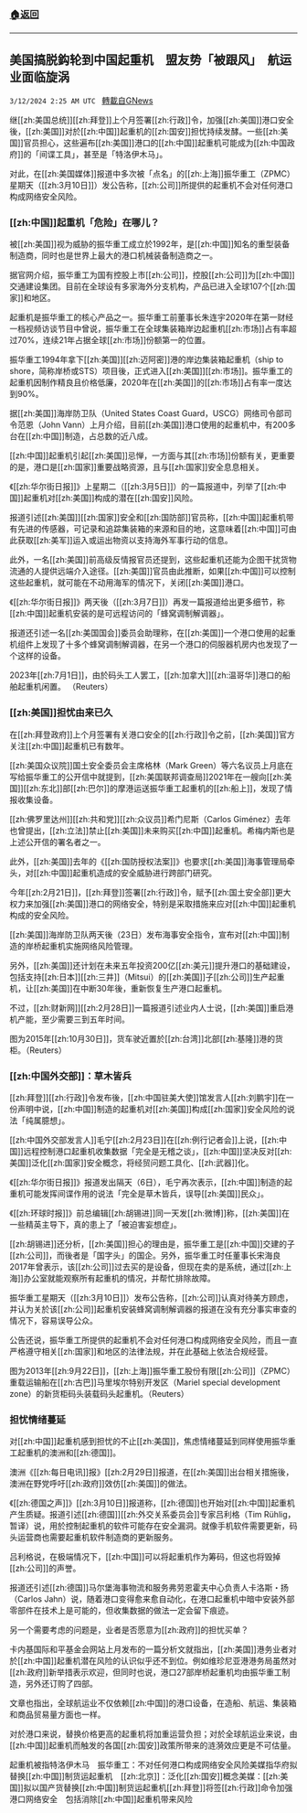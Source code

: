 ###  [:house:返回](README.md)
---


## 美国搞脱鈎轮到中国起重机　盟友势「被跟风」　航运业面临旋涡
`3/12/2024 2:25 AM UTC ` [轉載自GNews](https://gnews.org/articles/2385973)

继[[zh:美国总统]][[zh:拜登]]上个月签署[[zh:行政]]令，加强[[zh:美国]]港口安全後，[[zh:美国]]对於[[zh:中国]]起重机的[[zh:国安]]担忧持续发酵。一些[[zh:美国]]官员担心，这些遍布[[zh:美国]]港口的[[zh:中国]]起重机可能成为[[zh:中国政府]]的「间谍工具」，甚至是「特洛伊木马」。

对此，在[[zh:美国媒体]]报道中多次被「点名」的[[zh:上海]]振华重工（ZPMC）星期天（[[zh:3月10日]]）发公告称，[[zh:公司]]所提供的起重机不会对任何港口构成网络安全风险。

### [[zh:中国]]起重机「危险」在哪儿？

被[[zh:美国]]视为威胁的振华重工成立於1992年，是[[zh:中国]]知名的重型装备制造商，同时也是世界上最大的港口机械装备制造商之一。

据官网介绍，振华重工为国有控股上市[[zh:公司]]，控股[[zh:公司]]为[[zh:中国]]交通建设集团。目前在全球设有多家海外分支机构，产品已进入全球107个[[zh:国家]]和地区。

起重机是振华重工的核心产品之一。振华重工前董事长朱连宇2020年在第一财经一档视频访谈节目中曾说，振华重工在全球集装箱岸边起重机[[zh:市场]]占有率超过70%，连续21年占据全球[[zh:市场]]份额第一的位置。

振华重工1994年拿下[[zh:美国]][[zh:迈阿密]]港的岸边集装箱起重机（ship to shore，简称岸桥或STS）项目後，正式进入[[zh:美国]][[zh:市场]]。振华重工的起重机因制作精良且价格低廉，2020年在[[zh:美国]]的[[zh:市场]]占有率一度达到90%。

据[[zh:美国]]海岸防卫队（United States Coast Guard，USCG）网络司令部司令范恩（John Vann）上月介绍，目前[[zh:美国]]港口使用的起重机中，有200多台在[[zh:中国]]制造，占总数的近八成。

[[zh:中国]]起重机引起[[zh:美国]]忌惮，一方面与其[[zh:市场]]份额有关，更重要的是，港口是[[zh:国家]]重要战略资源，且与[[zh:国家]]安全息息相关。

《[[zh:华尔街日报]]》上星期二（[[zh:3月5日]]）的一篇报道中，列举了[[zh:中国]]起重机对[[zh:美国]]构成的潜在[[zh:国安]]风险。

报道引述[[zh:美国]][[zh:国家]]安全和[[zh:国防部]]官员称，[[zh:中国]]起重机带有先进的传感器，可记录和追踪集装箱的来源和目的地，这意味着[[zh:中国]]可由此获取[[zh:美军]]运入或运出物资以支持海外军事行动的信息。

此外，一名[[zh:美国]]前高级反情报官员还提到，这些起重机还能为企图干扰货物流通的人提供远端介入途径。[[zh:美国]]官员由此推断，如果[[zh:中国]]可以控制这些起重机，就可能在不动用海军的情况下，关闭[[zh:美国]]港口。

《[[zh:华尔街日报]]》两天後（[[zh:3月7日]]）再发一篇报道给出更多细节，称[[zh:中国]]起重机安装的是可远程访问的「蜂窝调制解调器」。

报道还引述一名[[zh:美国国会]]委员会助理称，在[[zh:美国]]一个港口使用的起重机组件上发现了十多个蜂窝调制解调器，在另一个港口的伺服器机房内也发现了一个这样的设备。

2023年[[zh:7月1日]]，由於码头工人罢工，[[zh:加拿大]][[zh:温哥华]]港口的船舶起重机闲置。 （Reuters）

### **[[zh:美国]]担忧由来已久**

在[[zh:拜登政府]]上个月签署有关港口安全的[[zh:行政]]令之前，[[zh:美国]]官方关注[[zh:中国]]起重机已有数年。

[[zh:美国众议院]]国土安全委员会主席格林（Mark Green）等六名议员上月底在写给振华重工的公开信中就提到，[[zh:美国联邦调查局]]2021年在一艘向[[zh:美国]][[zh:东北]]部[[zh:巴尔]]的摩港运送振华重工起重机的[[zh:船上]]，发现了情报收集设备。

[[zh:佛罗里达州]][[zh:共和党]][[zh:众议员]]希门尼斯（Carlos Giménez）去年也曾提出，[[zh:立法]]禁止[[zh:美国]]未来购买[[zh:中国]]起重机。希梅内斯也是上述公开信的署名者之一。

此外，[[zh:美国]]去年的《[[zh:国防授权法案]]》也要求[[zh:美国]]海事管理局牵头，对[[zh:中国]]起重机造成的安全威胁进行跨部门研究。

今年[[zh:2月21日]]，[[zh:拜登]]签署[[zh:行政]]令，赋予[[zh:国土安全部]]更大权力来加强[[zh:美国]]港口的网络安全，特别是采取措施来应对[[zh:中国]]起重机构成的安全风险。

[[zh:美国]]海岸防卫队两天後（23日）发布海事安全指令，宣布对[[zh:中国]]制造的岸桥起重机实施网络风险管理。

另外，[[zh:美国]]还计划在未来五年投资200亿[[zh:美元]]提升港口的基础建设，包括支持[[zh:日本]][[zh:三井]]（Mitsui）的[[zh:美国]]子[[zh:公司]]生产起重机，让[[zh:美国]]在中断30年後，重新恢复生产港口起重机。

不过，[[zh:财新网]][[zh:2月28日]]一篇报道引述业内人士说，[[zh:美国]]重启港机产能，至少需要三到五年时间。

图为2015年[[zh:10月30日]]，货车驶近置於[[zh:台湾]]北部[[zh:基隆]]港的货柜。（Reuters）

### [[zh:中国外交部]]：草木皆兵

[[zh:拜登]][[zh:行政]]令发布後，[[zh:中国驻美大使]]馆发言人[[zh:刘鹏宇]]在一份声明中说，[[zh:中国]]制造的起重机对[[zh:美国]]构成[[zh:国家]]安全风险的说法「纯属臆想」。

[[zh:中国外交部发言人]]毛宁[[zh:2月23日]]在[[zh:例行记者会]]上说，[[zh:中国]]远程控制港口起重机收集数据「完全是无稽之谈」，[[zh:中国]]坚决反对[[zh:美国]]泛化[[zh:国家]]安全概念，将经贸问题工具化、[[zh:武器]]化。

《[[zh:华尔街日报]]》报道发出隔天（6日），毛宁再次表示，[[zh:中国]]制造的起重机可能发挥间谍作用的说法「完全是草木皆兵，误导[[zh:美国]]民众」。

《[[zh:环球时报]]》前总编辑[[zh:胡锡进]]同一天发[[zh:微博]]称，[[zh:美国]]在一些精英主导下，真的患上了「被迫害妄想症」。

[[zh:胡锡进]]还分析，[[zh:美国]]担心的理由是，振华重工是[[zh:中国]]交建的子[[zh:公司]]，而後者是「国字头」的国企。另外，振华重工时任董事长宋海良2017年曾表示，该[[zh:公司]]过去买的是设备，但现在卖的是系统，通过[[zh:上海]]办公室就能观察所有起重机的情况，并帮忙排除故障。

振华重工星期天（[[zh:3月10日]]）发布公告称，[[zh:公司]]认真对待美方顾虑，并认为关於该[[zh:公司]]起重机安装蜂窝调制解调器的报道在没有充分事实审查的情况下，容易误导公众。

公告还说，振华重工所提供的起重机不会对任何港口构成网络安全风险，而且一直严格遵守相关[[zh:国家]]和地区的法律法规，并在此基础上依法合规经营。

图为2013年[[zh:9月22日]]，[[zh:上海]]振华重工股份有限[[zh:公司]]（ZPMC）重载运输船在[[zh:古巴]]马里埃尔特别开发区（Mariel special development zone）的新货柜码头装载码头起重机。（Reuters）

### **担忧情绪蔓延**

对[[zh:中国]]起重机感到担忧的不止[[zh:美国]]，焦虑情绪蔓延到同样使用振华重工起重机的澳洲和[[zh:德国]]。

澳洲《[[zh:每日电讯]]报》[[zh:2月29日]]报道，在[[zh:美国]]出台相关措施後，澳洲在野党呼吁[[zh:政府]]效仿[[zh:美国]]的做法。

《[[zh:德国之声]]》[[zh:3月10日]]报道称，[[zh:德国]]也开始对[[zh:中国]]起重机产生质疑。报道引述[[zh:德国]][[zh:外交关系委员会]]专家吕利格（Tim Rühlig，暂译）说，用於控制起重机的软件可能存在安全漏洞。就像手机软件需要更新，码头运营商也需要起重机软件制造商的更新服务。

吕利格说，在极端情况下，[[zh:中国]]可以将起重机作为筹码，但这也将毁掉[[zh:公司]]的声誉。

报道还引述[[zh:德国]]马尔堡海事物流和服务弗劳恩霍夫中心负责人卡洛斯・扬（Carlos Jahn）说，随着港口变得愈来愈自动化，在港口起重机中暗中安装外部零部件在技术上是可能的，但收集数据的做法一定会留下痕迹。

另一个需要考虑的问题是，业者是否愿意为[[zh:政府]]的担忧买单？

卡内基国际和平基金会网站上月发布的一篇分析文就指出，[[zh:美国]]港务业者对於[[zh:中国]]起重机潜在风险的认识似乎还不到位。例如维珍尼亚港港务局虽然对[[zh:政府]]新举措表示欢迎，但同时也说，港口27部岸桥起重机均由振华重工制造，另外还订购了四部。

文章也指出，全球航运业不仅依赖[[zh:中国]]的港口设备，在造船、航运、集装箱和商品贸易量方面也一样。

对於港口来说，替换价格更高的起重机将加重运营负担；对於全球航运业来说，由[[zh:中国]]起重机而触发的各国[[zh:国安]]政策所带来的涟漪效应更是不可估量。

起重机被指特洛伊木马　振华重工：不对任何港口构成网络安全风险美媒指华府拟替换[[zh:中国]]制货运起重机　[[zh:北京]]：泛化[[zh:国安]]概念美媒：[[zh:美国]]拟以国产货替换[[zh:中国]]制货运起重机[[zh:拜登]]将签[[zh:行政]]命令加强港口网络安全　包括消除[[zh:中国]]起重机带来风险
